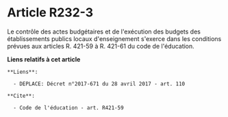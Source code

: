 # Article R232-3

Le contrôle des actes budgétaires et de l'exécution des budgets des établissements publics locaux d'enseignement s'exerce
dans les conditions prévues aux articles R. 421-59 à R. 421-61 du code de l'éducation.

**Liens relatifs à cet article**

	**Liens**:

	  - DEPLACE: Décret n°2017-671 du 28 avril 2017 - art. 110

	**Cite**:

	  - Code de l'éducation - art. R421-59
